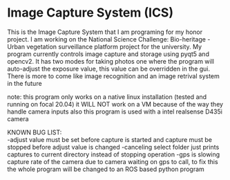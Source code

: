 # Image Capture System (ICS)
This is the Image Capture System that I am programing for my honor project. I am working on the National Science Challenge: Bio-heritage - Urban vegetation surveillance platform project for the university. My program currently controls image capture and storage using pyqt5 and opencv2. It has two modes for taking photos one where the program will auto-adjust the exposure value, this value can be overridden in the gui. There is more to come like image recognition and an image retrival system in the future

note: this program only works on a native linux installation (tested and running on focal 20.04) it WILL NOT work on a VM because of the way they handle camera inputs also this program is used with 
a intel realsense D435i camera

  KNOWN BUG LIST:  
  -adjust value must be set before capture is started and capture must be stopped before adjust value is changed
  -canceling select folder just prints captures to current directory instead of stopping operation
  -gps is slowing capture rate of the camera due to camera waiting on gps to call, to fix this the whole program will be changed to an ROS based python        program 


